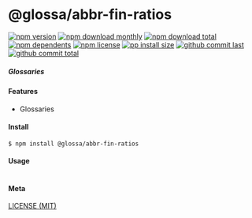 # @glossa/abbr-fin-ratios

[![npm version][badge-npm-version]][url-npm]
[![npm download monthly][badge-npm-download-monthly]][url-npm]
[![npm download total][badge-npm-download-total]][url-npm]
[![npm dependents][badge-npm-dependents]][url-github]
[![npm license][badge-npm-license]][url-npm]
[![pp install size][badge-pp-install-size]][url-pp]
[![github commit last][badge-github-last-commit]][url-github]
[![github commit total][badge-github-commit-count]][url-github]

[//]: <> (Shields)
[badge-npm-version]: https://flat.badgen.net/npm/v/@glossa/abbr-fin-ratios
[badge-npm-download-monthly]: https://flat.badgen.net/npm/dm/@glossa/abbr-fin-ratios
[badge-npm-download-total]:https://flat.badgen.net/npm/dt/@glossa/abbr-fin-ratios
[badge-npm-dependents]: https://flat.badgen.net/npm/dependents/@glossa/abbr-fin-ratios
[badge-npm-license]: https://flat.badgen.net/npm/license/@glossa/abbr-fin-ratios
[badge-pp-install-size]: https://flat.badgen.net/packagephobia/install/@glossa/abbr-fin-ratios
[badge-github-last-commit]: https://flat.badgen.net/github/last-commit/hoyeungw/glossa
[badge-github-commit-count]: https://flat.badgen.net/github/commits/hoyeungw/glossa

[//]: <> (Link)
[url-npm]: https://npmjs.org/package/@glossa/abbr-fin-ratios
[url-pp]: https://packagephobia.now.sh/result?p=@glossa/abbr-fin-ratios
[url-github]: https://github.com/hoyeungw/glossa

##### Glossaries

#### Features
- Glossaries

#### Install
```console
$ npm install @glossa/abbr-fin-ratios
```

#### Usage
```js
```

#### Meta
[LICENSE (MIT)](LICENSE)
